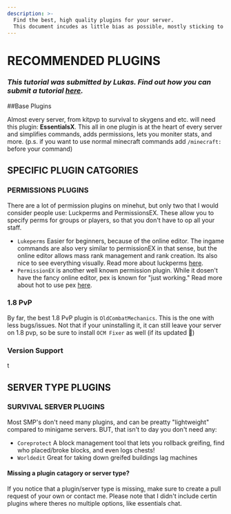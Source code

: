 ```yaml
---
description: >-
  Find the best, high quality plugins for your server.
  This document incudes as little bias as possible, mostly sticking to preformance metrics and general community input.
---
```


# RECOMMENDED PLUGINS

### _This tutorial was submitted by Lukas. Find out how you can submit a tutorial_ [_here_](../contribute.md)_._

##Base Plugins

Almost every server, from kitpvp to survival to skygens and etc. will need this plugin: **EssentialsX**. This all in one plugin is at the heart of every server and simplifies commands, adds permissions, lets you moniter stats, and more. (p.s. if you want to use normal minecraft commands add `/minecraft:` before your command)

## SPECIFIC PLUGIN CATGORIES

### PERMISSIONS PLUGINS

There are a lot of permission plugins on minehut, but only two that I would consider people use: Luckperms and PermissionsEX. These allow you to specify perms for groups or players, so that you don't have to op all your staff.
- `Lukeperms` Easier for beginners, because of the online editor. The ingame commands are also very similar to permissionEX in that sense, but the online editor allows mass rank management and rank creation. Its also nice to see everything visually. Read more about luckperms [here](https://minehut.xyz/plugin/lp).
- `PermissionEX` is another well known permission plugin. While it dosen't have the fancy online editor, pex is known for "just working." Read more about hot to use pex [here](https://minehut.xyz/plugin/pex).

### 1.8 PvP

By far, the best 1.8 PvP plugin is `OldCombatMechanics`. This is the one with less bugs/issues. Not that if your uninstalling it, it can still leave your server on 1.8 pvp, so be sure to install `OCM Fixer` as well (if its updated :eyes:)

### Version Support

t

## SERVER TYPE PLUGINS

### SURVIVAL SERVER PLUGINS

Most SMP's don't need many plugins, and can be preatty "lightweight" compared to minigame servers. BUT, that isn't to day you don't need any:
- `Coreprotect` A block management tool that lets you rollback greifing, find who placed/broke blocks, and even logs chests!
- `Worldedit` Great for taking down greifed buildings lag machines

#### Missing a plugin catagory or server type?
If you notice that a plugin/server type is missing, make sure to create a pull request of your own or contact me. Please note that I didn't include certin plugins where theres no multiple options, like essentials chat.
